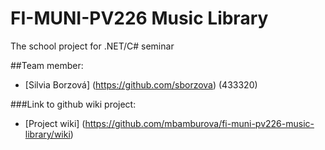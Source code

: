 # FI-MUNI-PV226 Music Library
The school project for .NET/C# seminar

##Team member:
* [Silvia Borzová] (https://github.com/sborzova) (433320)

###Link to github wiki project: 
* [Project wiki] (https://github.com/mbamburova/fi-muni-pv226-music-library/wiki)
